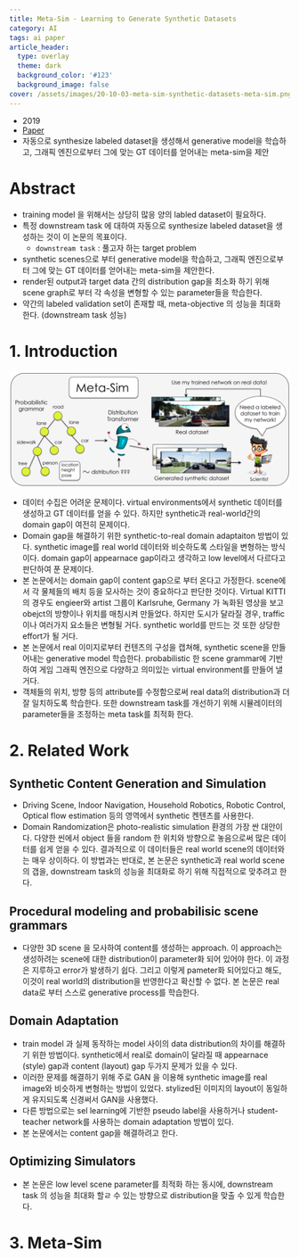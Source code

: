 ```yaml
---
title: Meta-Sim - Learning to Generate Synthetic Datasets
category: AI
tags: ai paper
article_header:
  type: overlay
  theme: dark
  background_color: '#123'
  background_image: false
cover: /assets/images/20-10-03-meta-sim-synthetic-datasets-meta-sim.png
---
```


- 2019
- [Paper](https://arxiv.org/pdf/1904.11621.pdf)
- 자동으로 synthesize labeled dataset을 생성해서 generative model을 학습하고, 그래픽 엔진으로부터 그에 맞는 GT 데이터를 얻어내는 meta-sim을 제안

<!--more-->

# Abstract

- training model 을 위해서는 상당히 많응 양의 labled dataset이 필요하다.
- 특정 downstream task 에 대하여 자동으로 synthesize labeled dataset을 생성하는 것이 이 논문의 목표이다.
    - `downstream task` : 풀고자 하는 target problem
- synthetic scenes으로 부터 generative model을 학습하고, 그래픽 엔진으로부터 그에 맞는 GT 데이터를 얻어내는 meta-sim을 제안한다.
- render된 output과 target data 간의 distribution gap을 최소화 하기 위해 scene graph로 부터 각 속성을 변형할 수 있는 parameter들을 학습한다.
- 약간의 labeled validation set이 존재할 때, meta-objective 의 성능을 최대화 한다. (downstream task 성능)

# 1. Introduction

![](/assets/images/20-10-03-meta-sim-synthetic-datasets-meta-sim.png)

- 데이터 수집은 어려운 문제이다. virtual environments에서 synthetic 데이터를 생성하고 GT 데이터를 얻을 수 있다.  하지만 synthetic과 real-world간의 domain gap이 여전히 문제이다.
- Domain gap을 해결하기 위한 synthetic-to-real domain adaptaiton 방법이 있다. synthetic image를 real world 데이터와 비슷하도록 스타일을 변형하는 방식이다. domain gap이 appearnace gap이라고 생각하고 low level에서 다르다고 판단하여 푼 문제이다.
- 본 논문에서는 domain gap이 content gap으로 부터 온다고 가정한다. scene에서 각 물체들의 배치 등을 모사하는 것이 중요하다고 판단한 것이다.  Virtual KITTI 의 경우도 engieer와 artist 그룹이 Karlsruhe, Germany 가 녹화된 영상을 보고 obejct의 방향이나 위치를 매칭시켜 만들었다. 하지만 도시가 달라질 경우, traffic이나 여러가지 요소들은 변형될 거다. synthetic world를 만드는 것 또한 상당한 effort가 될 거다.
- 본 논문에서 real 이미지로부터 컨텐츠의 구성을 캡쳐해, synthetic scene을 만들어내는 generative model 학습한다. probabilistic 한 scene grammar에 기반하여 게임 그래픽 엔진으로 다양하고 의미있는 virtual environment를 만들어 낼거다.
- 객체들의 위치, 방향 등의 attribute를 수정함으로써 real data의 distribution과 더 잘 일치하도록 학습한다. 또한 downstream task를 개선하기 위해 시뮬레이터의 parameter들을 조정하는 meta task를 최적화 한다.

# 2. Related Work

## Synthetic Content Generation and Simulation

- Driving Scene, Indoor Navigation, Household Robotics, Robotic Control, Optical flow estimation 등의 영역에서 synthetic 켄텐츠를 사용한다.
- Domain Randomization은 photo-realistic simulation 환경의 가장 싼 대안이다. 다양한 씬에서 object 들을 random 한 위치와 방향으로 놓음으로써 많은 데이터를 쉽게 얻을 수 있다.  결과적으로 이 데이터들은 real world scene의 데이터와는 매우 상이하다. 이 방법과는 반대로, 본 논문은 synthetic과 real world scene의 갭을, downstream task의 성능을 최대화로 하기 위해 직접적으로 맞추려고 한다.

## Procedural modeling and probabilisic scene grammars

- 다양한 3D scene 을 모사하여 content를 생성하는 approach. 이 approach는 생성하려는 scene에 대한 distribution이 parameter화 되어 있어야 한다. 이 과정은 지루하고 error가 발생하기 쉽다. 그리고 이렇게 pameter화 되어있다고 해도, 이것이 real world의 distribution을 반영한다고 확신할 수 없다. 본 논문은 real data로 부터 스스로 generative process를 학습한다.

## Domain Adaptation

- train model 과 실제 동작하는 model 사이의 data distribution의 차이를 해결하기 위한 방법이다. synthetic에서 real로 domain이 달라질 때 appearnace (style) gap과 content (layout) gap 두가지 문제가 있을 수 있다.
- 이러한 문제를 해결하기 위해 주로 GAN 을 이용해 synthetic image를 real image와 비슷하게 변형하는 방법이 있었다. stylized된 이미지의 layout이 동일하게 유지되도록 신경써서 GAN을 사용했다.
- 다른 방법으로는 sel learning에 기반한 pseudo label을 사용하거나 student-teacher network를 사용하는 domain adaptation 방법이 있다.
- 본 논문에서는 content gap을 해결하려고 한다.

## Optimizing Simulators

- 본 논문은 low level scene parameter를 최적화 하는 동시에, downstream task 의 성능을 최대화 할ㄹ 수 있는 방향으로 distribution을 맞출 수 있게 학습한다.

# 3. Meta-Sim